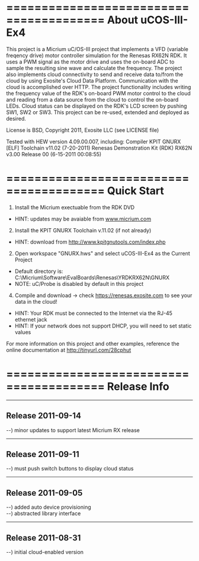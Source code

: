 ========================================
About uCOS-III-Ex4
========================================
This project is a Micrium uC/OS-III project that implements a VFD (variable 
freqency drive) motor controller simulation for the Renesas RX62N RDK.  It uses 
a PWM signal as the motor drive and uses the on-board ADC to sample the 
resulting sine wave and calculate the frequency.  The project also implements 
cloud connectivity to send and receive data to/from the cloud by using 
Exosite's Cloud Data Platform.  Communication with the cloud is accomplished 
over HTTP.  The project functionality includes writing the frequency value of 
the RDK's on-board PWM motor control to the cloud and reading from a data 
source from the cloud to control the on-board LEDs.  Cloud status can be 
displayed on the RDK's LCD screen by pushing SW1, SW2 or SW3.  This project can 
be re-used, extended and deployed as desired.

License is BSD, Copyright 2011, Exosite LLC (see LICENSE file)

Tested with HEW version 4.09.00.007, including:
Compiler KPIT GNURX [ELF] Toolchain v11.02  (7-20-2011)
Renesas Demonstration Kit (RDK) RX62N v3.00 Release 00 (6-15-2011 00:08:55)

========================================
Quick Start
========================================
1) Install the Micrium exectuable from the RDK DVD
* HINT: updates may be avaiable from www.micrium.com

2) Install the KPIT GNURX Toolchain v.11.02 (if not already)
* HINT: download from http://www.kpitgnutools.com/index.php

2) Open workspace "GNURX.hws" and select uCOS-III-Ex4 as the Current Project
* Default directory is: C:\Micrium\Software\EvalBoards\Renesas\YRDKRX62N\GNURX
* NOTE: uC/Probe is disabled by default in this project

4) Compile and download -> check https://renesas.exosite.com to see your data
in the cloud!
* HINT: Your RDK must be connected to the Internet via the RJ-45 ethernet jack
* HINT: If your network does not support DHCP, you will need to set static 
        values

For more information on this project and other examples, reference the online 
documentation at http://tinyurl.com/28cphut

========================================
Release Info
========================================
----------------------------------------
Release 2011-09-14
----------------------------------------
--) minor updates to support latest Micrium RX release<br>

----------------------------------------
Release 2011-09-11
----------------------------------------
--) must push switch buttons to display cloud status<br>

----------------------------------------
Release 2011-09-05
----------------------------------------
--) added auto device provisioning<br>
--) abstracted library interface<br>

----------------------------------------
Release 2011-08-31
----------------------------------------
--) initial cloud-enabled version<br>
